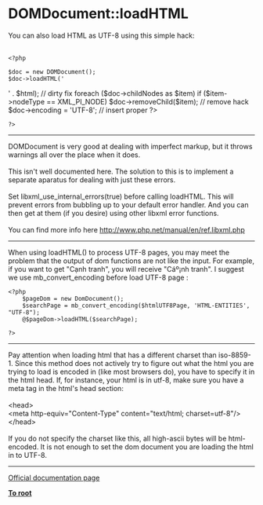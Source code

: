 # DOMDocument::loadHTML



You can also load HTML as UTF-8 using this simple hack:<br><br>

```
<?php

$doc = new DOMDocument();
$doc->loadHTML('

```
<?phpxml encoding="UTF-8">' . $html);

// dirty fix
foreach ($doc->childNodes as $item)
    if ($item->nodeType == XML_PI_NODE)
        $doc->removeChild($item); // remove hack
$doc->encoding = 'UTF-8'; // insert proper

?>
```
?>
```
  

---

DOMDocument is very good at dealing with imperfect markup, but it throws warnings all over the place when it does. <br><br>This isn&apos;t well documented here. The solution to this is to implement a separate aparatus for dealing with just these errors. <br><br>Set libxml_use_internal_errors(true) before calling loadHTML. This will prevent errors from bubbling up to your default error handler. And you can then get at them (if you desire) using other libxml error functions. <br><br>You can find more info here http://www.php.net/manual/en/ref.libxml.php  

---

When using loadHTML() to process UTF-8 pages, you may meet the problem that the output of dom functions are not like the input. For example, if you want to get "C&#x1EA1;nh tranh", you will receive "C&#xE1;&#xBA;&#xA1;nh tranh".  I suggest we use mb_convert_encoding before load UTF-8 page :<br>

```
<?php
    $pageDom = new DomDocument();    
    $searchPage = mb_convert_encoding($htmlUTF8Page, 'HTML-ENTITIES', "UTF-8"); 
    @$pageDom->loadHTML($searchPage);

?>
```
  

---

Pay attention when loading html that has a different charset than iso-8859-1. Since this method does not actively try to figure out what the html you are trying to load is encoded in (like most browsers do), you have to specify it in the html head. If, for instance, your html is in utf-8, make sure you have a meta tag in the html&apos;s head section:<br><br>&lt;head&gt;<br>&lt;meta http-equiv="Content-Type" content="text/html; charset=utf-8"/&gt;<br>&lt;/head&gt;<br><br>If you do not specify the charset like this, all high-ascii bytes will be html-encoded. It is not enough to set the dom document you are loading the html in to UTF-8.  

---

[Official documentation page](https://www.php.net/manual/en/domdocument.loadhtml.php)

**[To root](/README.md)**